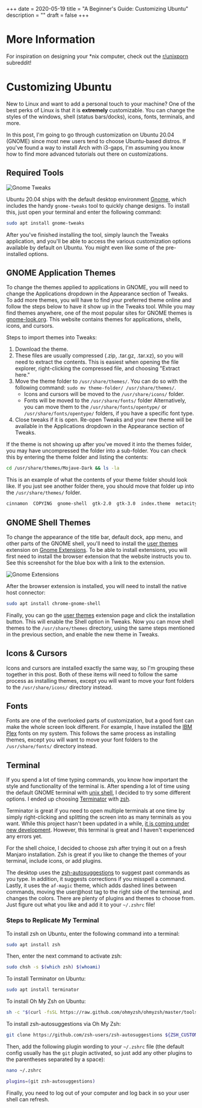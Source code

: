 +++
date = 2020-05-19
title = "A Beginner's Guide: Customizing Ubuntu"
description = ""
draft = false
+++

# More Information

For inspiration on designing your *nix computer, check out the
[r/unixporn](https://libredd.it/r/unixporn) subreddit!

# Customizing Ubuntu

New to Linux and want to add a personal touch to your machine? One of the best
perks of Linux is that it is **extremely** customizable. You can change the
styles of the windows, shell (status bars/docks), icons, fonts, terminals, and
more.

In this post, I'm going to go through customization on Ubuntu 20.04 (GNOME)
since most new users tend to choose Ubuntu-based distros. If you've found a way
to install Arch with i3-gaps, I'm assuming you know how to find more advanced
tutorials out there on customizations.

## Required Tools

![Gnome
Tweaks](https://img.cleberg.net/blog/20200519-customizing-ubuntu/gnome-tweaks-min.png)

Ubuntu 20.04 ships with the default desktop environment
[Gnome](https://www.gnome.org/), which includes the handy `gnome-tweaks` tool to
quickly change designs. To install this, just open your terminal and enter the
following command:

```sh
sudo apt install gnome-tweaks
```

After you've finished installing the tool, simply launch the Tweaks
application, and you'll be able to access the various customization options
available by default on Ubuntu. You might even like some of the pre-installed
options.

## GNOME Application Themes

To change the themes applied to applications in GNOME, you will need to change
the Applications dropdown in the Appearance section of Tweaks. To add more
themes, you will have to find your preferred theme online and follow the steps
below to have it show up in the Tweaks tool. While you may find themes anywhere,
one of the most popular sites for GNOME themes is
[gnome-look.org](https://www.gnome-look.org/). This website contains themes for
applications, shells, icons, and cursors.

Steps to import themes into Tweaks:

1. Download the theme.
2. These files are usually compressed (.zip, .tar.gz, .tar.xz), so you will need
   to extract the contents. This is easiest when opening the file explorer,
   right-clicking the compressed file, and choosing "Extract here."
3. Move the theme folder to `/usr/share/themes/`. You can do so with the
   following command: `sudo mv theme-folder/ /usr/share/themes/`.
    - Icons and cursors will be moved to the `/usr/share/icons/` folder.
    - Fonts will be moved to the `/usr/share/fonts/` folder Alternatively, you
      can move them to the `/usr/share/fonts/opentype/` or
      `/usr/share/fonts/opentype/` folders, if you have a specific font type.
4. Close tweaks if it is open. Re-open Tweaks and your new theme will be
   available in the Applications dropdown in the Appearance section of Tweaks.

If the theme is not showing up after you've moved it into the themes folder,
you may have uncompressed the folder into a sub-folder. You can check this by
entering the theme folder and listing the contents:

```sh
cd /usr/share/themes/Mojave-Dark && ls -la
```

This is an example of what the contents of your theme folder should look like.
If you just see another folder there, you should move that folder up into the
`/usr/share/themes/` folder.

```sh
cinnamon  COPYING  gnome-shell  gtk-2.0  gtk-3.0  index.theme  metacity-1  plank  xfwm4
```

## GNOME Shell Themes

To change the appearance of the title bar, default dock, app menu, and other
parts of the GNOME shell, you'll need to install the [user
themes](https://extensions.gnome.org/extension/19/user-themes/) extension on
[Gnome Extensions](https://extensions.gnome.org/). To be able to install
extensions, you will first need to install the browser extension that the
website instructs you to. See this screenshot for the blue box with a link to
the extension.

![Gnome
Extensions](https://img.cleberg.net/blog/20200519-customizing-ubuntu/gnome-extensions-min.png)

After the browser extension is installed, you will need to install the native
host connector:

```sh
sudo apt install chrome-gnome-shell
```

Finally, you can go the [user
themes](https://extensions.gnome.org/extension/19/user-themes/) extension page
and click the installation button. This will enable the Shell option in Tweaks.
Now you can move shell themes to the `/usr/share/themes` directory, using the
same steps mentioned in the previous section, and enable the new theme in
Tweaks.

## Icons & Cursors

Icons and cursors are installed exactly the same way, so I'm grouping these
together in this post. Both of these items will need to follow the same process
as installing themes, except you will want to move your font folders to the
`/usr/share/icons/` directory instead.

## Fonts

Fonts are one of the overlooked parts of customization, but a good font can make
the whole screen look different. For example, I have installed the [IBM
Plex](https://github.com/IBM/plex/releases) fonts on my system. This follows the
same process as installing themes, except you will want to move your font
folders to the `/usr/share/fonts/` directory instead.

## Terminal

If you spend a lot of time typing commands, you know how important the style and
functionality of the terminal is. After spending a lot of time using the default
GNOME terminal with [unix
shell](https://en.wikipedia.org/wiki/Bash_(Unix_shell)), I decided to try some
different options. I ended up choosing
[Terminator](https://terminator-gtk3.readthedocs.io/en/latest/) with
[zsh](https://en.wikipedia.org/wiki/Z_shell).

Terminator is great if you need to open multiple terminals at one time by simply
right-clicking and splitting the screen into as many terminals as you want.
While this project hasn't been updated in a while, [it is coming under new
development](https://github.com/gnome-terminator/terminator/issues/1). However,
this terminal is great and I haven't experienced any errors yet.

For the shell choice, I decided to choose zsh after trying it out on a fresh
Manjaro installation. Zsh is great if you like to change the themes of your
terminal, include icons, or add plugins.

The desktop uses the
[zsh-autosuggestions](https://github.com/zsh-users/zsh-autosuggestions) to
suggest past commands as you type. In addition, it suggests corrections if you
misspell a command. Lastly, it uses the `af-magic` theme, which adds dashed
lines between commands, moving the user@host tag to the right side of the
terminal, and changes the colors. There are plenty of plugins and themes to
choose from. Just figure out what you like and add it to your `~/.zshrc` file!

### Steps to Replicate My Terminal

To install zsh on Ubuntu, enter the following command into a terminal:

```sh
sudo apt install zsh
```

Then, enter the next command to activate zsh:

```sh
sudo chsh -s $(which zsh) $(whoami)
```

To install Terminator on Ubuntu:

```sh
sudo apt install terminator
```

To install Oh My Zsh on Ubuntu:

```sh
sh -c "$(curl -fsSL https://raw.github.com/ohmyzsh/ohmyzsh/master/tools/install.sh)"
```

To install zsh-autosuggestions via Oh My Zsh:

```sh
git clone https://github.com/zsh-users/zsh-autosuggestions ${ZSH_CUSTOM:-~/.oh-my-zsh/custom}/plugins/zsh-autosuggestions
```

Then, add the following plugin wording to your `~/.zshrc` file (the default
config usually has the `git` plugin activated, so just add any other plugins to
the parentheses separated by a space):

```sh
nano ~/.zshrc
```

```sh
plugins=(git zsh-autosuggestions)
```

Finally, you need to log out of your computer and log back in so your user shell
can refresh.
